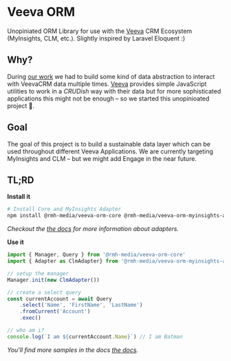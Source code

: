 # Veeva ORM

Unopiniated ORM Library for use with the [Veeva](https://veeva.com) CRM Ecosystem (MyInsights, CLM, etc.).
Slightly inspired by Laravel Eloquent :)

## Why?
During [our work](https://rmh-media.com) we had to build some kind of data abstraction to interact with VeevaCRM data multiple times.
[Veeva](https://veeva.com) provides simple JavaScript utilities to work in a *CRUDish* way with their data but for more sophisticated 
applications this might not be enough – so we started this unopinioated project 👻.

## Goal
The goal of this project is to build a sustainable data layer which can be used throughout different Veeva Applications. 
We are currently targeting MyInsights and CLM – but we might add Engage in the near future.

## TL;RD

**Install it**
```bash
# Install Core and MyInsights Adapter
npm install @rmh-media/veeva-orm-core @rmh-media/veeva-orm-myinsights-adapter --save
```
*Checkout the [the docs](./docs/index.md) for more information about adapters.*

**Use it**
```javascript
import { Manager, Query } from '@rmh-media/veeva-orm-core'
import { Adapter as ClmAdapter} from '@rmh-media/veeva-orm-myinsights-adapter'

// setup the manager
Manager.init(new ClmAdapter())

// create a select query
const currentAccount = await Query
    .select('Name', 'FirstName', 'LastName')
    .fromCurrent('Account')
    .exec()

// who am i?
console.log(`I am ${currentAccount.Name}`) // I am Batman
```

*You'll find more samples in the docs [the docs](./docs/index.md).*
